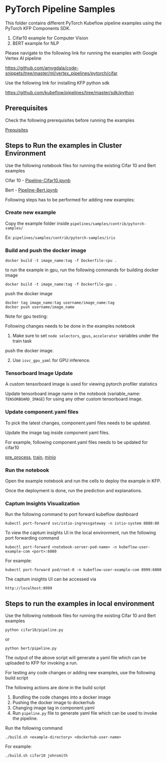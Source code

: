 # PyTorch Pipeline Samples

This folder contains different PyTorch Kubeflow pipeline examples using the PyTorch KFP Components SDK.

1. Cifar10 example for Computer Vision
2. BERT example for NLP

Please navigate to the following link for running the examples with Google Vertex AI pipeline

https://github.com/amygdala/code-snippets/tree/master/ml/vertex_pipelines/pytorch/cifar

Use the following link for installing KFP python sdk

https://github.com/kubeflow/pipelines/tree/master/sdk/python

## Prerequisites

Check the following prerequisites before running the examples

[Prequisites](prerequisites.md)

## Steps to Run the examples in Cluster Environment

Use the following notebook files for running the existing Cifar 10 and Bert examples

Cifar 10 - [Pipeline-Cifar10.ipynb](Pipeline-Cifar10.ipynb)

Bert - [Pipeline-Bert.ipynb](Pipeline-Bert.ipynb)

Following steps has to be performed for adding new examples:

### Create new example

Copy the example folder inside `pipelines/samples/contrib/pytorch-samples/`

Ex: `pipelines/samples/contrib/pytorch-samples/iris`

### Build and push the docker image
```
docker build -t image_name:tag -f Dockerfile-cpu .
```

to run the example in gpu, run the following commands for building docker image

```
docker build -t image_name:tag -f Dockerfile-gpu .
```

push the docker image

```
docker tag image_name:tag username/image_name:tag
docker push username/image_name
```

Note for gpu testing:

Following changes needs to be done in the examples notebook

1. Make sure to set `node selectors`, `gpus`, `accelerator` variables under the train task

push the docker image.

2. Use `isvc_gpu_yaml` for GPU inference.

### Tensorboard Image Update

A custom tensorboard image is used for viewing pytorch profiler statistics

Update tensorboard image name in the notebook (variable_name: `TENSORBOARD_IMAGE`) for using any other custom tensorboard image.

### Update component.yaml files

To pick the latest changes, component.yaml files needs to be updated.

Update the image tag inside component yaml files.

For example, following component.yaml files needs to be updated for cifar10

[pre_process](cifar10/yaml/pre_process/component.yaml), [train](cifar10/yaml/train/component.yaml), [minio](common/minio/component.yaml)

### Run the notebook

Open the example notebook and run the cells to deploy the example in KFP.

Once the deployment is done, run the prediction and explanations.


### Captum Insights Visualization

Run the following command to port forward kubeflow dashboard

```
kubectl port-forward svc/istio-ingressgateway -n istio-system 8080:80
```

To view the captum insights UI in the local environment, run the following port forwarding command

```
kubectl port-forward <notebook-server-pod-name> -n kubeflow-user-example-com <port>:6080
```

For example:

```
kubectl port-forward pod/root-0 -n kubeflow-user-example-com 8999:6080
```

The captum insights UI can be accessed via

```
http://localhost:8999
```



## Steps to run the examples in local environment

Use the following notebook files for running the existing Cifar 10 and Bert examples

`python cifar10/pipeline.py`

or

`python bert/pipeline.py`

The output of the above script will generate a yaml file which can be uploaded to KFP for invoking a run.


For testing any code changes or adding new examples, use the following build script 

The following actions are done in the build script

1. Bundling the code changes into a docker image
2. Pushing the docker image to dockerhub
3. Changing image tag in component.yaml
4. Run `pipeline.py` file to generate yaml file which can be used to invoke the pipeline.

Run the following command

`./build.sh <example-directory> <dockerhub-user-name>`

For example:

`./build.sh cifar10 johnsmith` 
